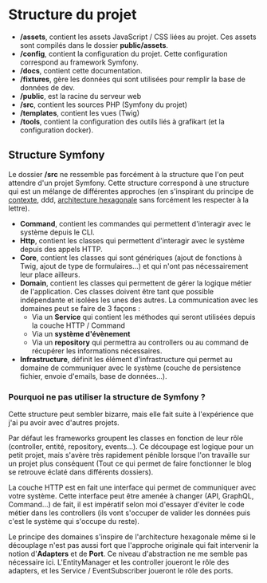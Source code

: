 # Structure du projet

- **/assets**, contient les assets JavaScript / CSS liées au projet. Ces assets sont compilés dans le dossier **public/assets**.
- **/config**, contient la configuration du projet. Cette configuration correspond au framework Symfony.
- **/docs**, contient cette documentation.
- **/fixtures**, gère les données qui sont utilisées pour remplir la base de données de dev.
- **/public**, est la racine du serveur web
- **/src**, contient les sources PHP (Symfony du projet)
- **/templates**, contient les vues (Twig)
- **/tools**, contient la configuration des outils liés à grafikart (et la configuration docker).

## Structure Symfony

Le dossier **/src** ne ressemble pas forcément à la structure que l'on peut attendre d'un projet Symfony. Cette structure correspond à une structure qui est un mélange de différentes approches (en s'inspirant du principe de [contexte](https://hexdocs.pm/phoenix/contexts.html), ddd, [architecture hexagonale](https://blog.octo.com/architecture-hexagonale-trois-principes-et-un-exemple-dimplementation/) sans forcément les respecter à la lettre).

- **Command**, contient les commandes qui permettent d'interagir avec le système depuis le CLI.
- **Http**, contient les classes qui permettent d'interagir avec le système depuis des appels HTTP.
- **Core**, contient les classes qui sont génériques (ajout de fonctions à Twig, ajout de type de formulaires...) et qui n'ont pas nécessairement leur place ailleurs.
- **Domain**, contient les classes qui permettent de gérer la logique métier de l'application. Ces classes doivent être tant que possible indépendante et isolées les unes des autres. La communication avec les domaines peut se faire de 3 façons :
  - Via un **Service** qui contient les méthodes qui seront utilisées depuis la couche HTTP / Command
  - Via un **système d'évènement**
  - Via un **repository** qui permettra au controllers ou au command de récupérer les informations nécessaires.
- **Infrastructure**, définit les élément d'infrastructure qui permet au domaine de communiquer avec le système (couche de persistence fichier, envoie d'emails, base de données...).

### Pourquoi ne pas utiliser la structure de Symfony ?

Cette structure peut sembler bizarre, mais elle fait suite à l'expérience que j'ai pu avoir avec d'autres projets.

Par défaut les frameworks groupent les classes en fonction de leur rôle (controller, entité, repository, events...). Ce découpage est logique pour un petit projet, mais s'avère très rapidement pénible lorsque l'on travaille sur un projet plus conséquent (Tout ce qui permet de faire fonctionner le blog se retrouve éclaté dans différents dossiers).

La couche HTTP est en fait une interface qui permet de communiquer avec votre système. Cette interface peut être amenée à changer (API, GraphQL, Command...) de fait, il est impératif selon moi d'essayer d'éviter le code métier dans les controllers (ils vont s'occuper de valider les données puis c'est le système qui s'occupe du reste).

Le principe des domaines s'inspire de l'architecture hexagonale même si le découplage n'est pas aussi fort que l'approche originale qui fait intervenir la notion d'**Adapters** et de **Port**. Ce niveau d'abstraction ne me semble pas nécessaire ici. L'EntityManager et les controller joueront le rôle des adapters, et les Service / EventSubscriber joueront le rôle des ports.
